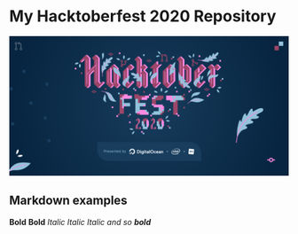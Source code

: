 # My Hacktoberfest 2020 Repository 

![Hacktoberfest 2020 Logo](hacktoberfest.png)

## Markdown examples
**Bold**
__Bold__
*Italic*
_Italic_
_Italic and so **bold**_
